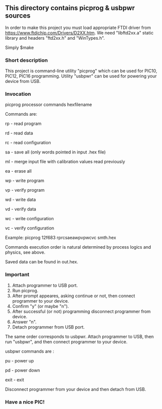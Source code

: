 ## This directory contains picprog & usbpwr sources

In order to make this project you must load appropriate FTDI driver from https://www.ftdichip.com/Drivers/D2XX.htm.  We need "libftd2xx.a" static library and headers "ftd2xx.h" and "WinTypes.h".

Simply $make

### Short description

This project is command-line utility "picprog" which can be used for PIC10, PIC12, PIC16 programming.
Utility "usbpwr" can be used for powering your device from USB.

### Invocation

picprog processor commands hexfilename

Commands are:

rp  - read program

rd  - read data

rc  - read configuration

sa  - save all (only words pointed in input .hex file)

ml  - merge input file with calibration values read previously

ea  - erase all

wp  - write program

vp  - verify program

wd  - write data

vd  - verify data

wc  - write configuration

vc  - verify configuration


Example: picprog 12f683 rprcsaeawpvpwcvc smth.hex

Commands execution order is natural determined by process logics and physics, see above.

Saved data can be found in out.hex.

### Important

1. Attach programmer to USB port.
2. Run picprog.
3. After prompt appeares, asking continue or not, then connect programmer to your device.
4. Confirm "y" (or maybe "n").
5. After successful (or not) programming disconnect programmer from device.
6. Answer "n".
7. Detach programmer from USB port.

The same order corresponds to usbpwr. Attach programmer to USB, then run "usbpwr", and then connect programmer to your device. 

usbpwr commands are :

pu  - power up

pd  - power down

exit  - exit

Disconnect programmer from your device and then detach from USB.




### Have a nice PIC!
